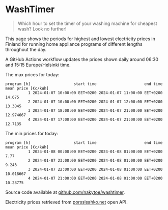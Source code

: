 
# WashTimer

> Which hour to set the timer of your washing machine for cheapest wash? Look no further!

This page shows the periods for highest and lowest electricity prices in Finland 
for running home appliance programs of different lengths throughout the day. 

A GitHub Actions workflow updates the prices shown daily around 06:30 and 15:15 Europe/Helsinki time.

The max prices for today:

	program [h]                   start time                     end time mean price [€c/kWh]
	          1 2024-01-07 10:00:00 EET+0200 2024-01-07 11:00:00 EET+0200              14.675
	          2 2024-01-07 10:00:00 EET+0200 2024-01-07 12:00:00 EET+0200             13.3845
	          3 2024-01-07 18:00:00 EET+0200 2024-01-07 21:00:00 EET+0200           12.974667
	          4 2024-01-07 17:00:00 EET+0200 2024-01-07 21:00:00 EET+0200             12.7135

The min prices for today:

	program [h]                   start time                     end time mean price [€c/kWh]
	          1 2024-01-08 00:00:00 EET+0200 2024-01-08 01:00:00 EET+0200                7.77
	          2 2024-01-07 23:00:00 EET+0200 2024-01-08 01:00:00 EET+0200               9.243
	          3 2024-01-07 22:00:00 EET+0200 2024-01-08 01:00:00 EET+0200           10.018667
	          4 2024-01-07 21:00:00 EET+0200 2024-01-08 01:00:00 EET+0200            10.23775


Source code available at [github.com/nakytoe/washtimer](https://github.com/nakytoe/washtimer).

Electricity prices retrieved from [porssisahko.net](https://porssisahko.net/api) open API.
